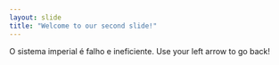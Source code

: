 ```yaml
---
layout: slide
title: "Welcome to our second slide!"
---
```

O sistema imperial é falho e ineficiente.
Use your left arrow to go back!
